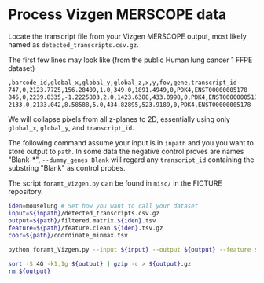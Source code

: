 # Process Vizgen MERSCOPE data

Locate the transcript file from your Vizgen MERSCOPE output, most likely named as `detected_transcripts.csv.gz`.

The first few lines may look like (from the public Human lung cancer 1 FFPE dataset)
```bash linenums="1"
,barcode_id,global_x,global_y,global_z,x,y,fov,gene,transcript_id
747,0,2123.7725,156.28409,1.0,349.0,1891.4949,0,PDK4,ENST00000005178
846,0,2239.8335,-1.2225803,2.0,1423.6388,433.0998,0,PDK4,ENST00000005178
2133,0,2133.042,8.58588,5.0,434.82895,523.9189,0,PDK4,ENST00000005178
```

We will collapse pixels from all z-planes to 2D, essentially using only `global_x`, `global_y`, and `transcript_id`.



The following command assume your input is in `inpath` and you you want to store output to `path`. In some data the negative control proves are names "Blank-*", `--dummy_genes Blank` will regard any `transcript_id` containing the substring "Blank" as control probes.

The script `foramt_Vizgen.py` can be found in `misc/` in the FICTURE repository.

```bash
iden=mouselung # Set how you want to call your dataset
input=${inpath}/detected_transcripts.csv.gz
output=${path}/filtered.matrix.${iden}.tsv
feature=${path}/feature.clean.${iden}.tsv.gz
coor=${path}/coordinate_minmax.tsv

python foramt_Vizgen.py --input ${input} --output ${output} --feature ${feature} --coor_minmax ${coor} --precision 2 --dummy_genes Blank

sort -S 4G -k1,1g ${output} | gzip -c > ${output}.gz
rm ${output}
```
